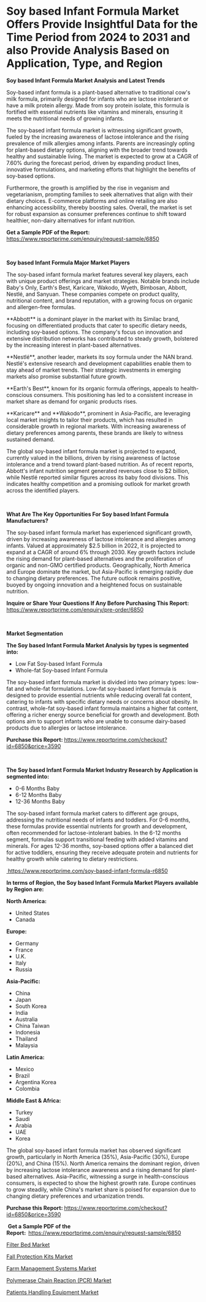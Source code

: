 <p><h1>Soy based Infant Formula Market Offers Provide Insightful Data for the Time Period from 2024 to 2031 and also Provide Analysis Based on Application, Type, and Region</h1></p><p><strong>Soy based Infant Formula Market Analysis and Latest Trends</strong></p>
<p><p>Soy-based infant formula is a plant-based alternative to traditional cow's milk formula, primarily designed for infants who are lactose intolerant or have a milk protein allergy. Made from soy protein isolate, this formula is fortified with essential nutrients like vitamins and minerals, ensuring it meets the nutritional needs of growing infants.</p><p>The soy-based infant formula market is witnessing significant growth, fueled by the increasing awareness of lactose intolerance and the rising prevalence of milk allergies among infants. Parents are increasingly opting for plant-based dietary options, aligning with the broader trend towards healthy and sustainable living. The market is expected to grow at a CAGR of 7.60% during the forecast period, driven by expanding product lines, innovative formulations, and marketing efforts that highlight the benefits of soy-based options.</p><p>Furthermore, the growth is amplified by the rise in veganism and vegetarianism, prompting families to seek alternatives that align with their dietary choices. E-commerce platforms and online retailing are also enhancing accessibility, thereby boosting sales. Overall, the market is set for robust expansion as consumer preferences continue to shift toward healthier, non-dairy alternatives for infant nutrition.</p></p>
<p><strong>Get a Sample PDF of the Report:&nbsp;</strong> <a href="https://www.reportprime.com/enquiry/request-sample/6850?utm_campaign=84&utm_medium=2&utm_source=Github&utm_content=ia&utm_term=27112024&utm_id=soy-based-infant-formula">https://www.reportprime.com/enquiry/request-sample/6850</a></p>
<p>&nbsp;</p>
<p><strong>Soy based Infant Formula Major Market Players</strong></p>
<p><p>The soy-based infant formula market features several key players, each with unique product offerings and market strategies. Notable brands include Baby's Only, Earth's Best, Karicare, Wakodo, Wyeth, Bimbosan, Abbott, Nestlé, and Sanyuan. These companies compete on product quality, nutritional content, and brand reputation, with a growing focus on organic and allergen-free formulas.</p><p>**Abbott** is a dominant player in the market with its Similac brand, focusing on differentiated products that cater to specific dietary needs, including soy-based options. The company's focus on innovation and extensive distribution networks has contributed to steady growth, bolstered by the increasing interest in plant-based alternatives.</p><p>**Nestlé**, another leader, markets its soy formula under the NAN brand. Nestlé's extensive research and development capabilities enable them to stay ahead of market trends. Their strategic investments in emerging markets also promise substantial future growth.</p><p>**Earth's Best**, known for its organic formula offerings, appeals to health-conscious consumers. This positioning has led to a consistent increase in market share as demand for organic products rises.</p><p>**Karicare** and **Wakodo**, prominent in Asia-Pacific, are leveraging local market insights to tailor their products, which has resulted in considerable growth in regional markets. With increasing awareness of dietary preferences among parents, these brands are likely to witness sustained demand.</p><p>The global soy-based infant formula market is projected to expand, currently valued in the billions, driven by rising awareness of lactose intolerance and a trend toward plant-based nutrition. As of recent reports, Abbott's infant nutrition segment generated revenues close to $2 billion, while Nestlé reported similar figures across its baby food divisions. This indicates healthy competition and a promising outlook for market growth across the identified players.</p></p>
<p>&nbsp;</p>
<p><strong>What Are The Key Opportunities For Soy based Infant Formula Manufacturers?</strong></p>
<p><p>The soy-based infant formula market has experienced significant growth, driven by increasing awareness of lactose intolerance and allergies among infants. Valued at approximately $2.5 billion in 2022, it is projected to expand at a CAGR of around 6% through 2030. Key growth factors include the rising demand for plant-based alternatives and the proliferation of organic and non-GMO certified products. Geographically, North America and Europe dominate the market, but Asia-Pacific is emerging rapidly due to changing dietary preferences. The future outlook remains positive, buoyed by ongoing innovation and a heightened focus on sustainable nutrition.</p></p>
<p><strong>Inquire or Share Your Questions If Any Before Purchasing This Report:</strong> <a href="https://www.reportprime.com/enquiry/pre-order/6850?utm_campaign=84&utm_medium=2&utm_source=Github&utm_content=ia&utm_term=27112024&utm_id=soy-based-infant-formula">https://www.reportprime.com/enquiry/pre-order/6850</a></p>
<p>&nbsp;</p>
<p><strong>Market Segmentation</strong></p>
<p><strong>The Soy based Infant Formula Market Analysis by types is segmented into:</strong></p>
<p><ul><li>Low Fat Soy-based Infant Formula</li><li>Whole-fat Soy-based Infant Formula</li></ul></p>
<p><p>The soy-based infant formula market is divided into two primary types: low-fat and whole-fat formulations. Low-fat soy-based infant formula is designed to provide essential nutrients while reducing overall fat content, catering to infants with specific dietary needs or concerns about obesity. In contrast, whole-fat soy-based infant formula maintains a higher fat content, offering a richer energy source beneficial for growth and development. Both options aim to support infants who are unable to consume dairy-based products due to allergies or lactose intolerance.</p></p>
<p><strong>Purchase this Report:&nbsp;</strong><a href="https://www.reportprime.com/checkout?id=6850&price=3590&utm_campaign=84&utm_medium=2&utm_source=Github&utm_content=ia&utm_term=27112024&utm_id=soy-based-infant-formula">https://www.reportprime.com/checkout?id=6850&price=3590</a></p>
<p>&nbsp;</p>
<p><strong>The Soy based Infant Formula Market Industry Research by Application is segmented into:</strong></p>
<p><ul><li>0-6 Months Baby</li><li>6-12 Months Baby</li><li>12-36 Months Baby</li></ul></p>
<p><p>The soy-based infant formula market caters to different age groups, addressing the nutritional needs of infants and toddlers. For 0-6 months, these formulas provide essential nutrients for growth and development, often recommended for lactose-intolerant babies. In the 6-12 months segment, formulas support transitional feeding with added vitamins and minerals. For ages 12-36 months, soy-based options offer a balanced diet for active toddlers, ensuring they receive adequate protein and nutrients for healthy growth while catering to dietary restrictions.</p></p>
<p><a href="https://www.reportprime.com/soy-based-infant-formula-r6850?utm_campaign=84&utm_medium=2&utm_source=Github&utm_content=ia&utm_term=27112024&utm_id=soy-based-infant-formula">&nbsp;https://www.reportprime.com/soy-based-infant-formula-r6850</a></p>
<p><strong>In terms of Region, the Soy based Infant Formula Market Players available by Region are:</strong></p>
<p>
    <p> <strong> North America: </strong>
        <ul>
            <li>United States</li>
            <li>Canada</li>
        </ul>
        </p> 
    <p> <strong> Europe: </strong>
        <ul>
            <li>Germany</li>
            <li>France</li>
            <li>U.K.</li>
            <li>Italy</li>
            <li>Russia</li>
        </ul>
        </p> 
    <p> <strong> Asia-Pacific: </strong>
        <ul>
            <li>China</li>
            <li>Japan</li>
            <li>South Korea</li>
            <li>India</li>
            <li>Australia</li>
            <li>China Taiwan</li>
            <li>Indonesia</li>
            <li>Thailand</li>
            <li>Malaysia</li>
        </ul>
        </p> 
    <p> <strong> Latin America: </strong>
        <ul>
            <li>Mexico</li>
            <li>Brazil</li>
            <li>Argentina Korea</li>
            <li>Colombia</li>
        </ul>
        </p> 
    <p> <strong> Middle East & Africa: </strong>
        <ul>
            <li>Turkey</li>
            <li>Saudi</li>
            <li>Arabia</li>
            <li>UAE</li>
            <li>Korea</li>
        </ul>
    </p>
    </p>
<p><p>The global soy-based infant formula market has observed significant growth, particularly in North America (35%), Asia-Pacific (30%), Europe (20%), and China (15%). North America remains the dominant region, driven by increasing lactose intolerance awareness and a rising demand for plant-based alternatives. Asia-Pacific, witnessing a surge in health-conscious consumers, is expected to show the highest growth rate. Europe continues to grow steadily, while China's market share is poised for expansion due to changing dietary preferences and urbanization trends.</p></p>
<p><strong>Purchase this Report: </strong><a href="https://www.reportprime.com/checkout?id=6850&price=3590&utm_campaign=84&utm_medium=2&utm_source=Github&utm_content=ia&utm_term=27112024&utm_id=soy-based-infant-formula">https://www.reportprime.com/checkout?id=6850&price=3590</a></p>
<p>&nbsp;<strong>Get a Sample PDF of the Report:&nbsp;&nbsp;</strong><a href="https://www.reportprime.com/enquiry/request-sample/6850?utm_campaign=84&utm_medium=2&utm_source=Github&utm_content=ia&utm_term=27112024&utm_id=soy-based-infant-formula">https://www.reportprime.com/enquiry/request-sample/6850</a></p>
<p><strong></strong></p>
<p><p><a href="https://www.linkedin.com/pulse/filter-bed-market-research-report-industry-analysis-1xfbe?utm_campaign=84&utm_medium=2&utm_source=Github&utm_content=ia&utm_term=27112024&utm_id=soy-based-infant-formula">Filter Bed Market</a></p><p><a href="https://www.linkedin.com/pulse/detailed-report-fall-protection-kits-market-growth-share-108-swpde?utm_campaign=84&utm_medium=2&utm_source=Github&utm_content=ia&utm_term=27112024&utm_id=soy-based-infant-formula">Fall Protection Kits Market</a></p><p><a href="https://www.linkedin.com/pulse/emerging-trends-farm-management-systems-market-detailed-q0dxf?utm_campaign=84&utm_medium=2&utm_source=Github&utm_content=ia&utm_term=27112024&utm_id=soy-based-infant-formula">Farm Management Systems Market</a></p><p><a href="https://issuu.com/reportprime-2/docs/polymerase-chain-reaction-pcr-marke_d5dbe2117c06de?utm_campaign=84&utm_medium=2&utm_source=Github&utm_content=ia&utm_term=27112024&utm_id=soy-based-infant-formula">Polymerase Chain Reaction (PCR) Market</a></p><p><a href="https://issuu.com/reportprime-2/docs/patients-handling-equipment-market-_2cb128eb1823ac?utm_campaign=84&utm_medium=2&utm_source=Github&utm_content=ia&utm_term=27112024&utm_id=soy-based-infant-formula">Patients Handling Equipment Market</a></p></p>